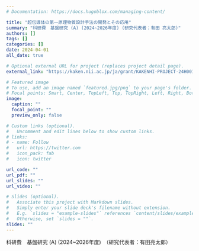 ```yaml
---
# Documentation: https://docs.hugoblox.com/managing-content/

title: "超伝導体の第一原理物質設計手法の開発とその応用"
summary: "科研費　基盤研究 (A) (2024~2026年度) (研究代表者：有田 亮太郎)"
authors: []
tags: []
categories: []
date: 2024-04-01
all_date: true

# Optional external URL for project (replaces project detail page).
external_link: "https://kaken.nii.ac.jp/ja/grant/KAKENHI-PROJECT-24H00190/"

# Featured image
# To use, add an image named `featured.jpg/png` to your page's folder.
# Focal points: Smart, Center, TopLeft, Top, TopRight, Left, Right, BottomLeft, Bottom, BottomRight.
image:
  caption: ""
  focal_point: ""
  preview_only: false

# Custom links (optional).
#   Uncomment and edit lines below to show custom links.
# links:
# - name: Follow
#   url: https://twitter.com
#   icon_pack: fab
#   icon: twitter

url_code: ""
url_pdf: ""
url_slides: ""
url_video: ""

# Slides (optional).
#   Associate this project with Markdown slides.
#   Simply enter your slide deck's filename without extension.
#   E.g. `slides = "example-slides"` references `content/slides/example-slides.md`.
#   Otherwise, set `slides = ""`.
slides: ""
---
```


科研費　基盤研究 (A) (2024~2026年度)　（研究代表者：有田亮太郎）